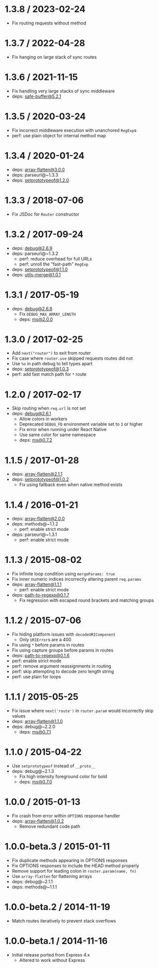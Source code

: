1.3.8 / 2023-02-24
==================

* Fix routing requests without method

1.3.7 / 2022-04-28
==================

* Fix hanging on large stack of sync routes

1.3.6 / 2021-11-15
==================

* Fix handling very large stacks of sync middleware
* deps: safe-buffer@5.2.1

1.3.5 / 2020-03-24
==================

* Fix incorrect middleware execution with unanchored `RegExp`s
* perf: use plain object for internal method map

1.3.4 / 2020-01-24
==================

* deps: array-flatten@3.0.0
* deps: parseurl@~1.3.3
* deps: setprototypeof@1.2.0

1.3.3 / 2018-07-06
==================

* Fix JSDoc for `Router` constructor

1.3.2 / 2017-09-24
==================

* deps: debug@2.6.9
* deps: parseurl@~1.3.2
    - perf: reduce overhead for full URLs
    - perf: unroll the "fast-path" `RegExp`
* deps: setprototypeof@1.1.0
* deps: utils-merge@1.0.1

1.3.1 / 2017-05-19
==================

* deps: debug@2.6.8
    - Fix `DEBUG_MAX_ARRAY_LENGTH`
    - deps: ms@2.0.0

1.3.0 / 2017-02-25
==================

* Add `next("router")` to exit from router
* Fix case where `router.use` skipped requests routes did not
* Use `%o` in path debug to tell types apart
* deps: setprototypeof@1.0.3
* perf: add fast match path for `*` route

1.2.0 / 2017-02-17
==================

* Skip routing when `req.url` is not set
* deps: debug@2.6.1
    - Allow colors in workers
    - Deprecated `DEBUG_FD` environment variable set to `3` or higher
    - Fix error when running under React Native
    - Use same color for same namespace
    - deps: ms@0.7.2

1.1.5 / 2017-01-28
==================

* deps: array-flatten@2.1.1
* deps: setprototypeof@1.0.2
    - Fix using fallback even when native method exists

1.1.4 / 2016-01-21
==================

* deps: array-flatten@2.0.0
* deps: methods@~1.1.2
    - perf: enable strict mode
* deps: parseurl@~1.3.1
    - perf: enable strict mode

1.1.3 / 2015-08-02
==================

* Fix infinite loop condition using `mergeParams: true`
* Fix inner numeric indices incorrectly altering parent `req.params`
* deps: array-flatten@1.1.1
    - perf: enable strict mode
* deps: path-to-regexp@0.1.7
    - Fix regression with escaped round brackets and matching groups

1.1.2 / 2015-07-06
==================

* Fix hiding platform issues with `decodeURIComponent`
    - Only `URIError`s are a 400
* Fix using `*` before params in routes
* Fix using capture groups before params in routes
* deps: path-to-regexp@0.1.6
* perf: enable strict mode
* perf: remove argument reassignments in routing
* perf: skip attempting to decode zero length string
* perf: use plain for loops

1.1.1 / 2015-05-25
==================

* Fix issue where `next('route')` in `router.param` would incorrectly skip values
* deps: array-flatten@1.1.0
* deps: debug@~2.2.0
    - deps: ms@0.7.1

1.1.0 / 2015-04-22
==================

* Use `setprototypeof` instead of `__proto__`
* deps: debug@~2.1.3
    - Fix high intensity foreground color for bold
    - deps: ms@0.7.0

1.0.0 / 2015-01-13
==================

* Fix crash from error within `OPTIONS` response handler
* deps: array-flatten@1.0.2
    - Remove redundant code path

1.0.0-beta.3 / 2015-01-11
=========================

* Fix duplicate methods appearing in OPTIONS responses
* Fix OPTIONS responses to include the HEAD method properly
* Remove support for leading colon in `router.param(name, fn)`
* Use `array-flatten` for flattening arrays
* deps: debug@~2.1.1
* deps: methods@~1.1.1

1.0.0-beta.2 / 2014-11-19
=========================

* Match routes iteratively to prevent stack overflows

1.0.0-beta.1 / 2014-11-16
=========================

* Initial release ported from Express 4.x
    - Altered to work without Express
